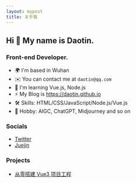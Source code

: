 ```yaml
---
layout: mypost
title: 关于我
---
```


<!--
<iframe src="//music.163.com/outchain/player?type=2&id=1970792395&auto=0&height=66" frameborder="0" width="100%" height="86px"></iframe> -->

## Hi 👋 My name is Daotin.

### Front-end Developer.

- 🌍 I'm based in Wuhan
- ✉️ You can contact me at `daotin@qq.com`
- 🧠 I'm learning Vue.js, Node.js
- ⚡ My Blog is https://daotin.github.io
- 🛠 Skills: HTML/CSS/JavaScript/Node.js/Vue.js
- 🎨 Hobby: AIGC, ChatGPT, Midjourney and so on

### Socials

- [Twitter](https://twitter.com/DaotinV)
- [Juejin](https://juejin.cn/user/2084329777534216)

### Projects

- [从零搭建 Vue3 项目工程](https://daotin.github.io/fe-series-notes/engineer/)
